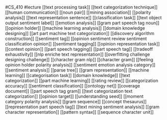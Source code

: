 #CS_410
#lecture
[[text processing task]]
[[text categorization technique]]
[[human communication]]
[[noun pair]]
[[mining association]]
[[polarity analysis]]
[[text representation sentence]]
[[classification task]]
[[text object output sentiment label]]
[[emotion analysis]]
[[gram part speech tag noun]]
[[opinion holder]]
[[machine learning analysis]]
[[domain knowledge designing]]
[[art part machine text categorization]]
[[discovery algorithm construction]]
[[sentiment tag]]
[[opinion sentiment review sentiment classification opinion]]
[[sentiment tagging]]
[[opinion representation task]]
[[context opinion]]
[[part speech tagging]]
[[part speech tag]]
[[tradeoff exhaustivity]]
[[nlp enriche text representation]]
[[overfitting challenge designing challenge]]
[[character gram nlp]]
[[character gram]]
[[feeling opinion holder polarity analysis]]
[[sentiment emotion analysis category]]
[[sentiment analysis]]
[[parse tree]]
[[gram representation]]
[[machine learning]]
[[categorisation task]]
[[domain knowledge]]
[[text categorization]]
[[part machine learning]]
[[rating review]]
[[categorization accuracy]]
[[sentiment classification]]
[[ontology net]]
[[coverage document]]
[[part speech tag gram]]
[[text categorization text categorization]]
[[opinion target]]
[[understanding seed]]
[[moment category polarity analysis]]
[[gram sequence]]
[[concept thesaurus]]
[[representation part speech tag]]
[[text mining sentiment analysis]]
[[gram character representation]]
[[pattern syntax]]
[[sequence character unit]]
